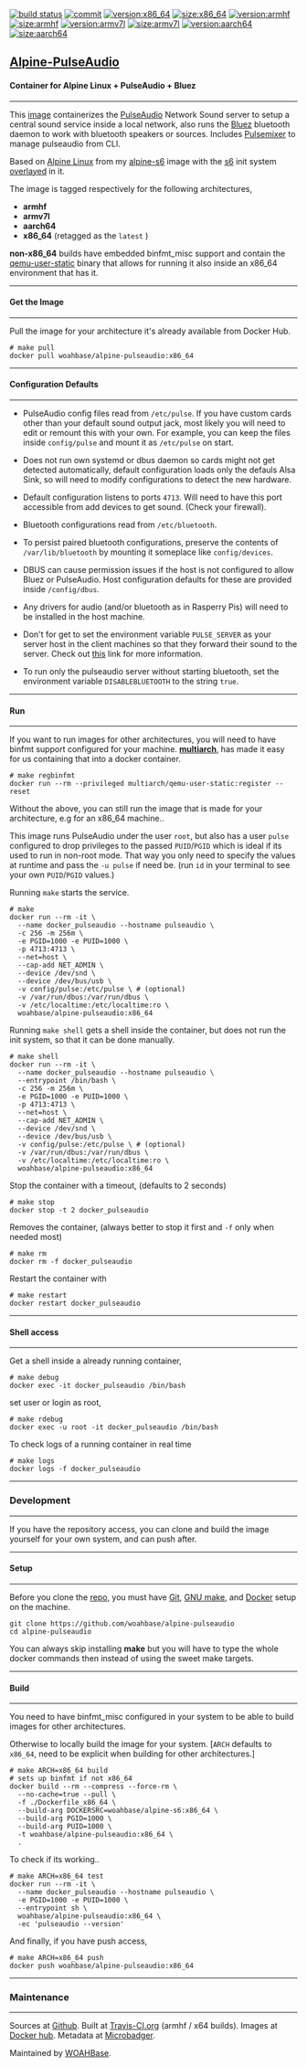 [![build status][251]][232] [![commit][255]][231] [![version:x86_64][256]][235] [![size:x86_64][257]][235] [![version:armhf][258]][236] [![size:armhf][259]][236] [![version:armv7l][260]][237] [![size:armv7l][261]][237] [![version:aarch64][262]][238] [![size:aarch64][263]][238]

## [Alpine-PulseAudio][234]
#### Container for Alpine Linux + PulseAudio + Bluez
---

This [image][233] containerizes the [PulseAudio][135] Network
Sound server to setup a central sound service inside a local
network, also runs the [Bluez][136] bluetooth daemon to work with
bluetooth speakers or sources. Includes [Pulsemixer][137] to
manage pulseaudio from CLI.

Based on [Alpine Linux][131] from my [alpine-s6][132] image with
the [s6][133] init system [overlayed][134] in it.

The image is tagged respectively for the following architectures,
* **armhf**
* **armv7l**
* **aarch64**
* **x86_64** (retagged as the `latest` )

**non-x86_64** builds have embedded binfmt_misc support and contain the
[qemu-user-static][105] binary that allows for running it also inside
an x86_64 environment that has it.

---
#### Get the Image
---

Pull the image for your architecture it's already available from
Docker Hub.

```
# make pull
docker pull woahbase/alpine-pulseaudio:x86_64
```

---
#### Configuration Defaults
---

* PulseAudio config files read from `/etc/pulse`. If you have
  custom cards other than your default sound output jack, most
  likely you will need to edit or remount this with your own. For
  example, you can keep the files inside `config/pulse` and mount
  it as `/etc/pulse` on start.

* Does not run own systemd or dbus daemon so cards might not get
  detected automatically, default configuration loads only the
  defauls Alsa Sink, so will need to modify configurations to
  detect the new hardware.

* Default configuration listens to ports `4713`. Will need to have
  this port accessible from add devices to get sound. (Check your
  firewall).

* Bluetooth configurations read from `/etc/bluetooth`.

* To persist paired bluetooth configurations, preserve the
  contents of `/var/lib/bluetooth` by mounting it someplace like
  `config/devices`.

* DBUS can cause permission issues if the host is not configured to
  allow Bluez or PulseAudio. Host configuration defaults for these
  are provided inside `/config/dbus`.

* Any drivers for audio (and/or bluetooth as in Rasperry Pis) will
  need to be installed in the host machine.

* Don't for get to set the environment variable `PULSE_SERVER` as
  your server host in the client machines so that they forward
  their sound to the server.  Check out [this][138] link for more
  information.

* To run only the pulseaudio server without starting bluetooth,
  set the environment variable `DISABLEBLUETOOTH` to the string
  `true`.

---
#### Run
---

If you want to run images for other architectures, you will need
to have binfmt support configured for your machine. [**multiarch**][104],
has made it easy for us containing that into a docker container.

```
# make regbinfmt
docker run --rm --privileged multiarch/qemu-user-static:register --reset
```

Without the above, you can still run the image that is made for your
architecture, e.g for an x86_64 machine..

This image runs PulseAudio under the user `root`, but also has
a user `pulse` configured to drop privileges to the passed
`PUID`/`PGID` which is ideal if its used to run in non-root mode.
That way you only need to specify the values at runtime and pass
the `-u pulse` if need be. (run `id` in your terminal to see your
own `PUID`/`PGID` values.)

Running `make` starts the service.

```
# make
docker run --rm -it \
  --name docker_pulseaudio --hostname pulseaudio \
  -c 256 -m 256m \
  -e PGID=1000 -e PUID=1000 \
  -p 4713:4713 \
  --net=host \
  --cap-add NET_ADMIN \
  --device /dev/snd \
  --device /dev/bus/usb \
  -v config/pulse:/etc/pulse \ # (optional)
  -v /var/run/dbus:/var/run/dbus \
  -v /etc/localtime:/etc/localtime:ro \
  woahbase/alpine-pulseaudio:x86_64
```

Running `make shell` gets a shell inside the container, but does
not run the init system, so that it can be done manually.

```
# make shell
docker run --rm -it \
  --name docker_pulseaudio --hostname pulseaudio \
  --entrypoint /bin/bash \
  -c 256 -m 256m \
  -e PGID=1000 -e PUID=1000 \
  -p 4713:4713 \
  --net=host \
  --cap-add NET_ADMIN \
  --device /dev/snd \
  --device /dev/bus/usb \
  -v config/pulse:/etc/pulse \ # (optional)
  -v /var/run/dbus:/var/run/dbus \
  -v /etc/localtime:/etc/localtime:ro \
  woahbase/alpine-pulseaudio:x86_64
```

Stop the container with a timeout, (defaults to 2 seconds)

```
# make stop
docker stop -t 2 docker_pulseaudio
```

Removes the container, (always better to stop it first and `-f`
only when needed most)

```
# make rm
docker rm -f docker_pulseaudio
```

Restart the container with

```
# make restart
docker restart docker_pulseaudio
```

---
#### Shell access
---

Get a shell inside a already running container,

```
# make debug
docker exec -it docker_pulseaudio /bin/bash
```

set user or login as root,

```
# make rdebug
docker exec -u root -it docker_pulseaudio /bin/bash
```

To check logs of a running container in real time

```
# make logs
docker logs -f docker_pulseaudio
```

---
### Development
---

If you have the repository access, you can clone and
build the image yourself for your own system, and can push after.

---
#### Setup
---

Before you clone the [repo][231], you must have [Git][101], [GNU make][102],
and [Docker][103] setup on the machine.

```
git clone https://github.com/woahbase/alpine-pulseaudio
cd alpine-pulseaudio
```
You can always skip installing **make** but you will have to
type the whole docker commands then instead of using the sweet
make targets.

---
#### Build
---

You need to have binfmt_misc configured in your system to be able
to build images for other architectures.

Otherwise to locally build the image for your system.
[`ARCH` defaults to `x86_64`, need to be explicit when building
for other architectures.]

```
# make ARCH=x86_64 build
# sets up binfmt if not x86_64
docker build --rm --compress --force-rm \
  --no-cache=true --pull \
  -f ./Dockerfile_x86_64 \
  --build-arg DOCKERSRC=woahbase/alpine-s6:x86_64 \
  --build-arg PGID=1000 \
  --build-arg PUID=1000 \
  -t woahbase/alpine-pulseaudio:x86_64 \
  .
```

To check if its working..

```
# make ARCH=x86_64 test
docker run --rm -it \
  --name docker_pulseaudio --hostname pulseaudio \
  -e PGID=1000 -e PUID=1000 \
  --entrypoint sh \
  woahbase/alpine-pulseaudio:x86_64 \
  -ec 'pulseaudio --version'
```

And finally, if you have push access,

```
# make ARCH=x86_64 push
docker push woahbase/alpine-pulseaudio:x86_64
```

---
### Maintenance
---

Sources at [Github][106]. Built at [Travis-CI.org][107] (armhf / x64 builds). Images at [Docker hub][108]. Metadata at [Microbadger][109].

Maintained by [WOAHBase][204].

[101]: https://git-scm.com
[102]: https://www.gnu.org/software/make/
[103]: https://www.docker.com
[104]: https://hub.docker.com/r/multiarch/qemu-user-static/
[105]: https://github.com/multiarch/qemu-user-static/releases/
[106]: https://github.com/
[107]: https://travis-ci.org/
[108]: https://hub.docker.com/
[109]: https://microbadger.com/

[131]: https://alpinelinux.org/
[132]: https://hub.docker.com/r/woahbase/alpine-s6
[133]: https://skarnet.org/software/s6/
[134]: https://github.com/just-containers/s6-overlay
[135]: https://www.freedesktop.org/wiki/Software/PulseAudio/
[136]: http://www.bluez.org/
[137]: https://github.com/GeorgeFilipkin/pulsemixer
[138]: https://www.freedesktop.org/wiki/Software/PulseAudio/Documentation/User/Network/

[201]: https://github.com/woahbase
[202]: https://travis-ci.org/woahbase/
[203]: https://hub.docker.com/u/woahbase
[204]: https://woahbase.online/

[231]: https://github.com/woahbase/alpine-pulseaudio
[232]: https://travis-ci.org/woahbase/alpine-pulseaudio
[233]: https://hub.docker.com/r/woahbase/alpine-pulseaudio
[234]: https://woahbase.online/#/images/alpine-pulseaudio
[235]: https://microbadger.com/images/woahbase/alpine-pulseaudio:x86_64
[236]: https://microbadger.com/images/woahbase/alpine-pulseaudio:armhf
[237]: https://microbadger.com/images/woahbase/alpine-pulseaudio:armv7l
[238]: https://microbadger.com/images/woahbase/alpine-pulseaudio:aarch64

[251]: https://travis-ci.org/woahbase/alpine-pulseaudio.svg?branch=master

[255]: https://images.microbadger.com/badges/commit/woahbase/alpine-pulseaudio.svg

[256]: https://images.microbadger.com/badges/version/woahbase/alpine-pulseaudio:x86_64.svg
[257]: https://images.microbadger.com/badges/image/woahbase/alpine-pulseaudio:x86_64.svg

[258]: https://images.microbadger.com/badges/version/woahbase/alpine-pulseaudio:armhf.svg
[259]: https://images.microbadger.com/badges/image/woahbase/alpine-pulseaudio:armhf.svg

[260]: https://images.microbadger.com/badges/version/woahbase/alpine-pulseaudio:armv7l.svg
[261]: https://images.microbadger.com/badges/image/woahbase/alpine-pulseaudio:armv7l.svg

[262]: https://images.microbadger.com/badges/version/woahbase/alpine-pulseaudio:aarch64.svg
[263]: https://images.microbadger.com/badges/image/woahbase/alpine-pulseaudio:aarch64.svg
